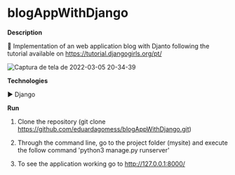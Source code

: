 # blogAppWithDjango


**Description**

:pushpin:  Implementation of an web application blog with Djanto following the tutorial available on https://tutorial.djangogirls.org/pt/

![Captura de tela de 2022-03-05 20-34-39](https://user-images.githubusercontent.com/63261217/156903248-4ec49761-72d0-4f1a-a69c-3b8c119dd773.png)


**Technologies**

:arrow_forward: Django

**Run**

1) Clone the repository (git clone https://github.com/eduardagomess/blogAppWithDjango.git)

2) Through the command line, go to the project folder (mysite) and execute the follow command 'python3 manage.py runserver'

3) To see the application working go to http://127.0.0.1:8000/







